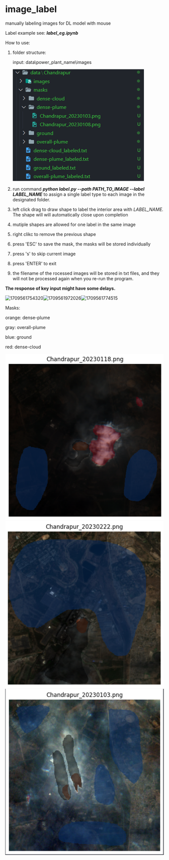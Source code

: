 # image_label

manually labeling images for DL model with mouse 

Label example see: ***label_eg.ipynb***


How to use:

1. folder structure:

   input: data\power_plant_name\images

   ![1709561996266](image/README/1709561996266.png)
2. run command ***python label.py --path PATH_TO_IMAGE --label LABEL_NAME*** to assign a single label type to each image in the designated folder.
3. left click drag to draw shape to label the interior area with *LABEL_NAME.* The shape will will automatically close upon completion
4. mutiple shapes are allowed for one label in the same image
5. right clikc to remove the previous shape
6. press 'ESC' to save the mask, the masks will be stored individually
7. press 's' to skip current image
8. press 'ENTER' to exit
9. the filename of the rocessed images will be stored in txt files, and they will not be processed again when you re-run the program.

**The response of key input might have some delays.**

![1709561754320](https://file+.vscode-resource.vscode-cdn.net/e%3A/github/image_label/image/README/1709561754320.png)![1709561972026](https://file+.vscode-resource.vscode-cdn.net/e%3A/github/image_label/image/README/1709561972026.png)![1709561774515](https://file+.vscode-resource.vscode-cdn.net/e%3A/github/image_label/image/README/1709561774515.png)

Masks: 

orange: dense-plume

gray: overall-plume

blue: ground

red: dense-cloud

![1709563115825](image/README/1709563115825.png)![1709563187130](image/README/1709563187130.png)![1709563221910](image/README/1709563221910.png)
